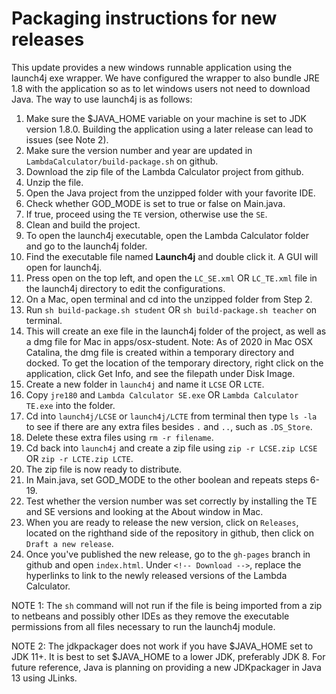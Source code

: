 # **Packaging instructions for new releases**

This update provides a new windows runnable application using the launch4j exe wrapper. We have configured the wrapper to also bundle JRE 1.8 with the application so as to let windows users not need to download Java. The way to use launch4j is as follows: 

1. Make sure the $JAVA_HOME variable on your machine is set to JDK version 1.8.0. Building the application using a later release can lead to issues (see Note 2).
2. Make sure the version number and year are updated in `LambdaCalculator/build-package.sh` on github.
3. Download the zip file of the Lambda Calculator project from github.
4. Unzip the file.
5. Open the Java project from the unzipped folder with your favorite IDE.
6. Check whether GOD_MODE is set to true or false on Main.java.
7. If true, proceed using the `TE` version, otherwise use the `SE`. 
8. Clean and build the project.
9. To open the launch4j executable, open the Lambda Calculator folder and go to the launch4j folder.
10. Find the executable file named **Launch4j** and double click it. A GUI will open for launch4j.
11. Press open on the top left, and open the `LC_SE.xml` OR `LC_TE.xml` file in the launch4j directory to edit the configurations.
12. On a Mac, open terminal and cd into the unzipped folder from Step 2.
13. Run `sh build-package.sh student` OR `sh build-package.sh teacher` on terminal.
14. This will create an exe file in the launch4j folder of the project, as well as a dmg file for Mac in apps/osx-student. Note: As of 2020 in Mac OSX Catalina, the dmg file is created within a temporary directory and docked. To get the location of the temporary directory, right click on the application, click Get Info, and see the filepath under Disk Image.
15. Create a new folder in `launch4j` and name it `LCSE` OR `LCTE`.
16. Copy `jre180` and `Lambda Calculator SE.exe` OR `Lambda Calculator TE.exe` into the folder.
17. Cd into `launch4j/LCSE` or `launch4j/LCTE` from terminal then type `ls -la` to see if there are any extra files besides `.` and `..`, such as `.DS_Store`.
18. Delete these extra files using `rm -r filename`.
19. Cd back into `launch4j` and create a zip file using `zip -r LCSE.zip LCSE` OR `zip -r LCTE.zip LCTE`. 
20. The zip file is now ready to distribute.
21. In Main.java, set GOD_MODE to the other boolean and repeats steps 6-19. 
22. Test whether the version number was set correctly by installing the TE and SE versions and looking at the About window in Mac. 
23. When you are ready to release the new version, click on `Releases`, located on the righthand side of the repository in github, then click on `Draft a new release`.
24. Once you've published the new release, go to the `gh-pages` branch in github and open `index.html`. Under `<!-- Download -->`, replace the hyperlinks to link to the newly released versions of the Lambda Calculator.

NOTE 1: The `sh` command will not run if the file is being imported from a zip to netbeans and possibly other IDEs as they remove the executable permissions from all files necessary to run the launch4j module. 

NOTE 2: The jdkpackager does not work if you have $JAVA_HOME set to JDK 11+. It is best to set $JAVA_HOME to a lower JDK, preferably JDK 8. For future reference, Java is planning on providing a new JDKpackager in Java 13 using JLinks. 
